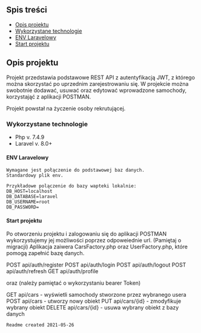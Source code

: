 ## Spis treści
* [Opis projektu](#opis-projektu)
* [Wykorzystane technologie](#wykorzystane-technologie)
* [ENV Laravelowy](#env-laravelowy)
* [Start projektu](#start-projektu)

## Opis projektu
Projekt przedstawia podstawowe REST API z autentyfikacją JWT, z którego można skorzystać po uprzednim zarejestrowaniu się.
W projekcie można swobotnie dodawać, usuwać oraz edytować wprowadzone samochody, korzystająć z aplikacji POSTMAN.

Projekt powstał na życzenie osoby rekrutującej.

### Wykorzystane technologie  

- Php v. 7.4.9
- Laravel v. 8.0+

#### ENV Laravelowy
    Wymagane jest połączenie do podstawowej baz danych.
    Standardowy plik env.
    
    Przykładowe polączenie do bazy wapteki lokalnie: 
    DB_HOST=localhost
    DB_DATABASE=laravel
    DB_USERNAME=root
    DB_PASSWORD=
    
#### Start projektu
 Po otworzeniu projektu i zalogowaniu się do aplikacji POSTMAN wykorzystujemy jej możliwości poprzez odpoweiednie url.
 (Pamiętaj o migracji) 
 Aplikacja zaiwera CarsFactory.php oraz UserFactory.php, które pomogą zapełnić bazę danych.
 
POST   api/auth/register
POST   api/auth/login
POST   api/auth/logout
POST   api/auth/refresh
GET    api/auth/profile

oraz (należy pamiętać o wykorzystaniu bearer Token)

GET    api/cars   - wyświetli samochody stworzone przez wybranego usera
POST   api/cars   - utworzy nowy obiekt
PUT    api/cars/{id}  - zmodyfikuje wybrany obiekt
DELETE   api/cars/{id}  - usuwa wybrany obiekt z bazy danych




    Readme created 2021-05-26
